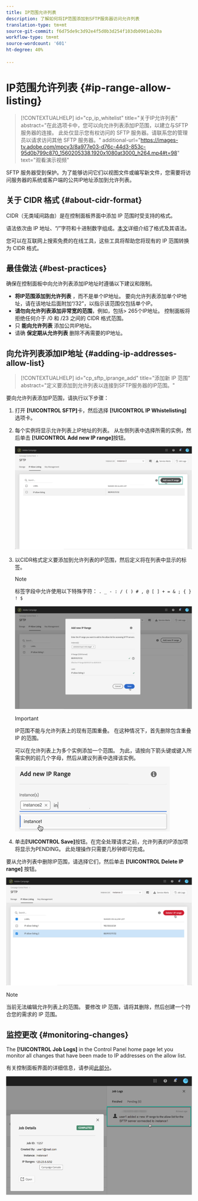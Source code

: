 ```yaml
---
title: IP范围允许列表
description: 了解如何将IP范围添加到SFTP服务器访问允许列表
translation-type: tm+mt
source-git-commit: f6d75de9c3d92e4f5d0b3d254f103db0901ab20a
workflow-type: tm+mt
source-wordcount: '601'
ht-degree: 40%

---
```



# IP范围允许列表 {#ip-range-allow-listing}

>[!CONTEXTUALHELP]
>id="cp_ip_whitelist"
>title="关于IP允许列表"
>abstract="在此选项卡中，您可以向允许列表添加IP范围，以建立与SFTP服务器的连接。 此处仅显示您有权访问的 SFTP 服务器。请联系您的管理员以请求访问其他 SFTP 服务器。"
>additional-url="https://images-tv.adobe.com/mpcv3/8a977e03-d76c-44d3-853c-95d0b799c870_1560205338.1920x1080at3000_h264.mp4#t=98" text="观看演示视频"

SFTP 服务器受到保护。为了能够访问它们以视图文件或编写新文件，您需要将访问服务器的系统或客户端的公共IP地址添加到允许列表。

## 关于 CIDR 格式 {#about-cidr-format}

CIDR（无类域间路由）是在控制面板界面中添加 IP 范围时受支持的格式。

语法依次由 IP 地址、“/”字符和十进制数字组成。[本文](https://whatismyipaddress.com/cidr)详细介绍了格式及其语法。

您可以在互联网上搜索免费的在线工具，这些工具将帮助您将现有的 IP 范围转换为 CIDR 格式。

## 最佳做法 {#best-practices}

确保在控制面板中向允许列表添加IP地址时遵循以下建议和限制。

* **将IP范围添加到允许列表** ，而不是单个IP地址。 要向允许列表添加单个IP地址，请在该地址后面附加“/32”，以指示该范围仅包括单个IP。
* **请勿向允许列表添加非常宽的范围**，例如，包括> 265个IP地址。 控制面板将拒绝任何介于 /0 和 /23 之间的 CIDR 格式范围。
* 只 **能向允许列表** 添加公共IP地址。
* 请确 **保定期从允许列表** 删除不再需要的IP地址。

## 向允许列表添加IP地址 {#adding-ip-addresses-allow-list}

>[!CONTEXTUALHELP]
>id="cp_sftp_iprange_add"
>title="添加新 IP 范围"
>abstract="定义要添加到允许列表以连接到SFTP服务器的IP范围。"

要向允许列表添加IP范围，请执行以下步骤：

1. 打开 **[!UICONTROL SFTP]**&#x200B;卡，然后选择 **[!UICONTROL IP Whistelisting]** 选项卡。
1. 每个实例将显示允许列表上IP地址的列表。 从左侧列表中选择所需的实例，然后单击 **[!UICONTROL Add new IP range]**&#x200B;按钮。

   ![](assets/control_panel_add_range.png)

1. 以CIDR格式定义要添加到允许列表的IP范围，然后定义将在列表中显示的标签。

   >[!NOTE]
   >
   >标签字段中允许使用以下特殊字符：
   > `. _ - : / ( ) # , @ [ ] + = & ; { } ! $`

   ![](assets/control_panel_add_range2.png)

   >[!IMPORTANT]
   >
   >IP范围不能与允许列表上的现有范围重叠。 在这种情况下，首先删除包含重叠 IP 的范围。
   >
   >可以在允许列表上为多个实例添加一个范围。 为此，请按向下箭头键或键入所需实例的前几个字母，然后从建议列表中选择该实例。

   ![](assets/control_panel_add_range3.png)

1. 单击&#x200B;**[!UICONTROL Save]**&#x200B;按钮。在完全处理请求之前，允许列表的IP添加项将显示为PENDING。 此处理操作只需要几秒钟即可完成。

要从允许列表中删除IP范围，请选择它们，然后单击 **[!UICONTROL Delete IP range]** 按钮。

![](assets/control_panel_delete_range2.png)

>[!NOTE]
>
>当前无法编辑允许列表上的范围。 要修改 IP 范围，请将其删除，然后创建一个符合您的需求的 IP 范围。

## 监控更改 {#monitoring-changes}

The **[!UICONTROL Job Logs]** in the Control Panel home page let you monitor all changes that have been made to IP addresses on the allow list.

有关控制面板界面的详细信息，请参阅[此部分](../../discover/using/discovering-the-interface.md)。

![](assets/control_panel_ip_log.png)
